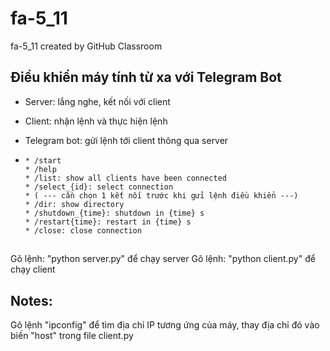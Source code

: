 # fa-5_11

fa-5_11 created by GitHub Classroom

## Điều khiển máy tính từ xa với Telegram Bot

- Server: lắng nghe, kết nối với client

- Client: nhận lệnh và thực hiện lệnh

- Telegram bot: gửi lệnh tới client thông qua server
- 
      * /start
      * /help
      * /list: show all clients have been connected
      * /select_{id}: select connection
      * ( --- cần chọn 1 kết nối trước khi gửi lệnh điều khiển ---)
      * /dir: show directory
      * /shutdown_{time}: shutdown in {time} s
      * /restart{time}: restart in {time} s
      * /close: close connection

##

Gõ lệnh: "python server.py" để chạy server
Gõ lệnh: "python client.py" để chạy client

## Notes:

Gõ lệnh "ipconfig" để tìm địa chỉ IP tương ứng của máy, thay địa chỉ đó vào biến "host" trong file client.py
